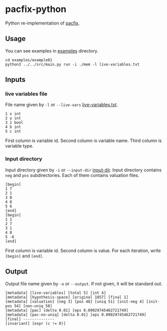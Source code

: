 # pacfix-python
Python re-implementation of [pacfix](https://github.com/pslhy/pacfix/tree/main).

## Usage
You can see examples in [examples](./examples/) directory.

```shell
cd examples/example01
python3 ../../src/main.py run -i ./mem -l live-variables.txt
```

## Inputs
### live variables file
File name given by `-l` or `--live-vars` [live-variables.txt](./examples/example01/live-variables.txt).

```
1 x int
2 y int
3 z bool
4 b int
5 c int
```
First column is variable id.
Second column is variable name.
Third column is variable type.

### Input directory
Input directory given by `-i` or `--input-dir` [input-dir](./examples/example01/mem).
Input directory contains `neg` and `pos` subdirectories.
Each of them contains valuation files.
```
[begin]
1 7
2 1
3 0
4 8
5 6
[end]
[begin]
1 1
2 7
3 1
4 8
5 -6
[end]
```
First column is variable id.
Second column is value.
For each iteration, write `[begin]` and `[end]`.

## Output
Output file name given by `-o` or `--output`. If not given, it will be standard out.

```
[metadata] [live-variables] [total 5] [int 4]
[metadata] [hypothesis-space] [original 1857] [final 1]
[metadata] [valuation] [neg 3] [pos 48] [uniq 51] [init-neg 4] [init-pos 54] [non-uniq 58]
[metadata] [pac] [delta 0.01] [eps 0.09029745462721749]
[metadata] [pac-no-uniq] [delta 0.01] [eps 0.09029745462721749]
[final] --------------
[invariant] [expr (c != 0)]
```